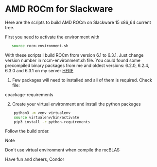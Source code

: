 # AMD ROCm for Slackware

Here are the scripts to build AMD ROCm on Slackware 15 x86_64 current tree.

First you need to activate the environment with

```bash
   source rocm-environment.sh
```

With these scripts I build ROCm from version 6.1 to 6.3.1. Just change
version number in rocm-environment.sh file. You could found some precompiled
binary packages from me and oldest versions: 6.2.0, 6.2.4, 6.3.0 and 6.3.1
on my server [HERE](https://www.ixip.net/rocm/)

1. Few packages will need to installed and all of them is required. Check file:

cpackage-requirements

2. Create your virtual environment and install the python packages

```bash
    python3 -m venv virtualenv
    source virtualenv/bin/activate
    pip3 install -r python-requirements
```

Follow the build order.

>[!NOTE]
> Don't use virtual environment when compile the rocBLAS

Have fun and cheers,
Condor
